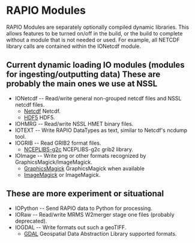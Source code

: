 # RAPIO Modules

RAPIO Modules are separately optionally compiled dynamic libraries.  This allows features to be turned on/off in the build, or the build to complete without a module that is not needed or used. For example, all NETCDF library calls are contained within the IONetcdf module. 

## Current dynamic loading IO modules (modules for ingesting/outputting data)  These are probably the main ones we use at NSSL
* IONetcdf -- Read/write general non-grouped netcdf files and NSSL netcdf files.
  * [Netcdf](https://www.unidata.ucar.edu/software/netcdf/) Netcdf.
  * [HDF5](https://support.hdfgroup.org/HDF5/) HDF5.
* IOHMRG -- Read/write NSSL HMET binary files.
* IOTEXT -- Write RAPIO DataTypes as text, similar to Netcdf's ncdump tool. 
* IOGRIB -- Read GRIB2 format files.
  * [NCEPLIBS-g2c](https://github.com/NOAA-EMC/NCEPLIBS-g2c) NCEPLIBS-g2c grib2 library.
* IOImage -- Write png or other formats recognized by GraphicsMagick/ImageMagick.
  * [GraphicsMagick](http://www.graphicsmagick.org/) GraphicsMagick when available
  * [ImageMagick](https://imagemagick.org/) or ImageMagick.

## These are more experiment or situational
* IOPython -- Send RAPIO data to Python for processing.
* IORaw -- Read/write MRMS W2merger stage one files (probably deprecated).
* IOGDAL -- Write formats out such a geoTIFF.
  * [GDAL](https://gdal.org/) Geospatial Data Abstraction Library supported formats.
